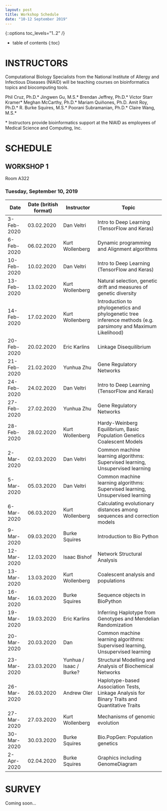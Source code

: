 ```yaml
---
layout: post
title: Workshop Schedule
date: "10-12 September 2019"
---
```

{::options toc_levels="1..2" /}

* table of contents
{:toc}

# INSTRUCTORS
Computational Biology Specialists from the National Institute of Allergy and Infectious Diseases (NIAID) will be teaching courses on bioinformatics topics and biocomputing tools.

Phil Cruz, Ph.D.\*
Jingwen Gu, M.S.\*
Brendan Jeffrey, Ph.D.\*
Victor Starr Kramer\*
Meghan McCarthy, Ph.D.\*
Mariam Quiñones, Ph.D.
Amit Roy, Ph.D.\*
R. Burke Squires, M.S.\*
Poorani Subramanian, Ph.D.\*
Claire Wang, M.S.\*

\* Instructors provide bioinformatics support at the NIAID as employees of Medical Science and Computing, Inc.

# SCHEDULE

## WORKSHOP 1
Room A322

### Tuesday, September 10, 2019

| Date        | Date (british format) | Instructor              | Topic                                                                                                         | 
|-------------|-----------------------|-------------------------|---------------------------------------------------------------------------------------------------------------| 
| 3-Feb-2020  | 03.02.2020            | Dan Veltri              | Intro to Deep Learning (TensorFlow and Keras)                                                                 | 
| 6-Feb-2020  | 06.02.2020            | Kurt Wollenberg         | Dynamic programming and Alignment algorithms                                                                  | 
| 10-Feb-2020 | 10.02.2020            | Dan Veltri              | Intro to Deep Learning (TensorFlow and Keras)                                                                 | 
| 13-Feb-2020 | 13.02.2020            | Kurt Wollenberg         | Natural selection, genetic drift and measures of genetic diversity                                            | 
| 14-Feb-2020 | 17.02.2020            | Kurt Wollenberg         | Introduction to phylogenetics and phylogenetic tree inference methods (e.g. parsimony and Maximum Likelihood) | 
| 20-Feb-2020 | 20.02.2020            | Eric Karlins            | Linkage Disequilibrium                                                                                        | 
| 21-Feb-2020 | 21.02.2020            | Yunhua Zhu              | Gene Regulatory Networks                                                                                      | 
| 24-Feb-2020 | 24.02.2020            | Dan Veltri              | Intro to Deep Learning (TensorFlow and Keras)                                                                 | 
| 27-Feb-2020 | 27.02.2020            | Yunhua Zhu              | Gene Regulatory Networks                                                                                      | 
| 28-Feb-2020 | 28.02.2020            | Kurt Wollenberg         | Hardy-Weinberg Equilibrium, Basic Population Genetics Coalescent Models                                       | 
| 2-Mar-2020  | 02.03.2020            | Dan Veltri              | Common machine learning algorithms: Supervised learning,  Unsupervised learning                               | 
| 5-Mar-2020  | 05.03.2020            | Dan Veltri              | Common machine learning algorithms: Supervised learning,  Unsupervised learning                               | 
| 6-Mar-2020  | 06.03.2020            | Kurt Wollenberg         | Calculating evolutionary distances among sequences and correction models                                      | 
| 9-Mar-2020  | 09.03.2020            | Burke Squires           | Introduction to Bio Python                                                                                    | 
| 12-Mar-2020 | 12.03.2020            | Isaac Bishof            | Network Structural Analysis                                                                                   | 
| 13-Mar-2020 | 13.03.2020            | Kurt Wollenberg         | Coalescent analysis and populations                                                                           | 
| 16-Mar-2020 | 16.03.2020            | Burke Squires           | Sequence objects in BioPython                                                                                 | 
| 19-Mar-2020 | 19.03.2020            | Eric Karlins            | Inferring Haplotype from Genotypes and Mendelian Randomization                                                | 
| 20-Mar-2020 | 20.03.2020            | Dan                     | Common machine learning algorithms: Supervised learning,  Unsupervised learning                               | 
| 23-Mar-2020 | 23.03.2020            | Yunhua / Isaac / Burke? | Structural Modelling and Analysis of Biochemical Networks                                                     | 
| 26-Mar-2020 | 26.03.2020            | Andrew Oler             | Haplotype-based Association Tests, Linkage Analysis for Binary Traits and Quantitative Traits                 | 
| 27-Mar-2020 | 27.03.2020            | Kurt Wollenberg         | Mechanisms of genomic evolution                                                                               | 
| 30-Mar-2020 | 30.03.2020            | Burke Squires           | Bio.PopGen: Population genetics                                                                               | 
| 2-Apr-2020  | 02.04.2020            | Burke Squires           | Graphics including GenomeDiagram                                                                              | 


# SURVEY

Coming soon...